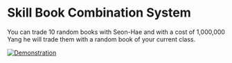 # Skill Book Combination System

You can trade 10 random books with Seon-Hae and with a cost of 1,000,000 Yang he will trade them with a random book of your current class.

[![Demonstration](http://i3.ytimg.com/vi/CUIHi4_aaA0/maxresdefault.jpg)](https://youtu.be/CUIHi4_aaA0)
